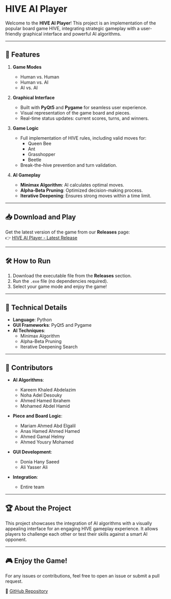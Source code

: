 # HIVE AI Player

Welcome to the **HIVE AI Player**! This project is an implementation of the popular board game HIVE, integrating strategic gameplay with a user-friendly graphical interface and powerful AI algorithms.

---

## 🚀 **Features**

1. **Game Modes**  
   - Human vs. Human  
   - Human vs. AI  
   - AI vs. AI  

2. **Graphical Interface**  
   - Built with **PyQt5** and **Pygame** for seamless user experience.  
   - Visual representation of the game board and pieces.  
   - Real-time status updates: current scores, turns, and winners.  

3. **Game Logic**  
   - Full implementation of HIVE rules, including valid moves for:  
     - Queen Bee  
     - Ant  
     - Grasshopper  
     - Beetle  
   - Break-the-hive prevention and turn validation.  

4. **AI Gameplay**  
   - **Minimax Algorithm**: AI calculates optimal moves.  
   - **Alpha-Beta Pruning**: Optimized decision-making process.  
   - **Iterative Deepening**: Ensures strong moves within a time limit.  

---

## 📥 **Download and Play**

Get the latest version of the game from our **Releases** page:  
👉 [HIVE AI Player - Latest Release](https://github.com/ENGaliyasser/AI-GAME/releases)

---

## 🛠 **How to Run**

1. Download the executable file from the **Releases** section.  
2. Run the `.exe` file (no dependencies required).  
3. Select your game mode and enjoy the game!  

---

## 🧩 **Technical Details**

- **Language**: Python  
- **GUI Frameworks**: PyQt5 and Pygame  
- **AI Techniques**:  
   - Minimax Algorithm  
   - Alpha-Beta Pruning  
   - Iterative Deepening Search  

---

## 👥 **Contributors**

- **AI Algorithms**:  
  - Kareem Khaled Abdelazim  
  - Noha Adel Desouky  
  - Ahmed Hamed Ibrahem  
  - Mohamed Abdel Hamid  

- **Piece and Board Logic**:  
  - Mariam Ahmed Abd Elgalil  
  - Anas Hamed Ahmed Hamed  
  - Ahmed Gamal Helmy  
  - Ahmed Yousry Mohamed  

- **GUI Development**:  
  - Donia Hany Saeed  
  - Ali Yasser Ali  

- **Integration**:  
  - Entire team  

---

## 🏆 **About the Project**

This project showcases the integration of AI algorithms with a visually appealing interface for an engaging HIVE gameplay experience. It allows players to challenge each other or test their skills against a smart AI opponent.

---

## 🎮 **Enjoy the Game!**

For any issues or contributions, feel free to open an issue or submit a pull request.  

🔗 [GitHub Repository](https://github.com/ENGaliyasser/AI-GAME)
